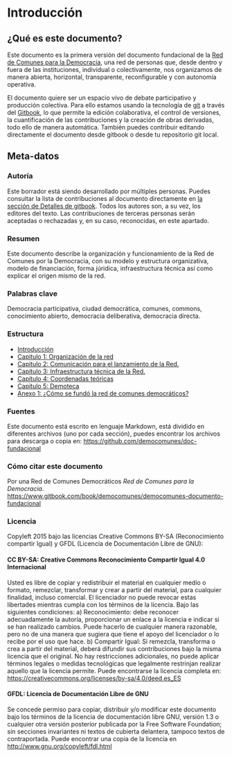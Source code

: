 # Introducción

## ¿Qué es este documento?

Este documento es la primera versión del documento fundacional de la [Red de Comunes para la Democracia](http://democomunes.net/), una red de personas que, desde dentro y fuera de  las instituciones, individual o colectivamente, nos organizamos de manera abierta, horizontal, transparente, reconfigurable y con autonomía operativa.

El documento quiere ser un espacio vivo de debate participativo y producción colectiva. Para ello estamos usando la tecnología de [git](https://git-scm.com/) a través del [Gitbook](http://gitbook.com), lo que permite la edición colaborativa, el control de versiones, la cuantificación de las contribuciones y la creación de obras derivadas, todo ello de manera automática. También puedes contribuir editando directamente el documento desde gitbook o desde tu repositorio git local.

## Meta-datos 

### Autoría

Este borrador está siendo desarrollado por múltiples personas. Puedes consultar la lista de contribuciones al documento directamente en [la sección de Detalles de gitbook](https://www.gitbook.com/book/democomunes/democomunes-documento-fundacional/details). Todos los autores son, a su vez, los editores del texto. Las contribuciones de terceras personas serán aceptadas o rechazadas y, en su caso, reconocidas, en este apartado.

### Resumen  

Este documento describe la organización y funcionamiento de la Red de Comunes por la Democracia, con su modelo y estructura organizativa, modelo de financiación, forma júridica, infraestructura técnica así como explicar el origen mismo de la red. 

### Palabras clave

Democracia participativa, ciudad democrática, comunes, commons, conocimiento abierto, democracia deliberativa, democracia directa.

### Estructura

* [Introducción](README.md)
* [Capitulo 1: Organización de la red](capitulo1.md)
* [Capítulo 2: Comunicación para el lanzamiento de la Red.](capitulo2.md)
* [Capítulo 3: Infraestructura técnica de la Red.](capitulo3.md)
* [Capítulo 4: Coordenadas teóricas](capitulo4.md)
* [Capitulo 5: Demoteca](capitulo5.md)
* [Anexo 1: ¿Cómo se fundó la red de comunes democráticos?](anexo_1.md)

### Fuentes 

Este documento está escrito en lenguaje Markdown, está dividido en diferentes archivos (uno por cada sección), puedes encontrar los archivos para descarga o copia en: https://github.com/democomunes/doc-fundacional

### Cómo citar este documento

Por una Red de Comunes Democráticos *Red de Comunes para la Democracia*. https://www.gitbook.com/book/democomunes/democomunes-documento-fundacional

### Licencia

Copyleft 2015 bajo las licencias Creative Commons BY-SA (Reconocimiento compartir Igual) y GFDL (Licencia de Documentación Libre de GNU):

#### CC BY-SA: Creative Commons Reconocimiento Compartir Igual 4.0 Internacional

Usted es libre de copiar y redistribuir el material en cualquier medio o formato, remezclar, transformar y crear a partir del material, para cualquier finalidad, incluso comercial. El licenciador no puede revocar estas libertades mientras cumpla con los términos de la licencia. Bajo las siguientes condiciones: a) Reconocimiento: debe reconocer adecuadamente la autoría, proporcionar un enlace a la licencia e indicar si se han realizado cambios. Puede hacerlo de cualquier manera razonable, pero no de una manera que sugiera que tiene el apoyo del licenciador o lo recibe por el uso que hace. b) Compartir Igual: Si remezcla, transforma o crea a partir del material, deberá difundir sus contribuciones bajo la misma licencia que el original. No hay restricciones adicionales, no puede aplicar términos legales o medidas tecnológicas que legalmente restrinjan realizar aquello que la licencia permite. Puede encontrarse la licencia completa en: https://creativecommons.org/licenses/by-sa/4.0/deed.es_ES

#### GFDL: Licencia de Documentación Libre de GNU

Se concede permiso para copiar, distribuir y/o modificar este documento bajo los términos de la licencia de documentación libre GNU, versión 1.3 o cualquier otra versión posterior publicada por la Free Software Foundation; sin secciones invariantes ni textos de cubierta delantera, tampoco textos de contraportada. Puede encontrar una copia de la licencia en http://www.gnu.org/copyleft/fdl.html
